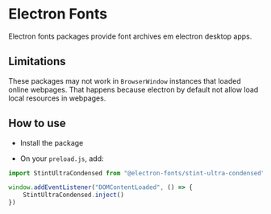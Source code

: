 # Electron Fonts

Electron fonts packages provide font archives em electron desktop apps.

## Limitations

These packages may not work in `BrowserWindow` instances that loaded online webpages. That happens because electron by default not allow load local resources in webpages.

## How to use

* Install the package

* On your `preload.js`, add:

```ts
import StintUltraCondensed from "@electron-fonts/stint-ultra-condensed"

window.addEventListener("DOMContentLoaded", () => {
    StintUltraCondensed.inject()
})
```